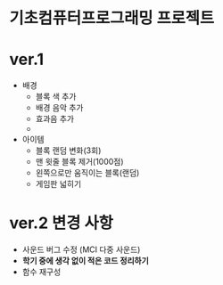 # 기초컴퓨터프로그래밍 프로젝트

# ver.1 
 - 배경
   - 블록 색 추가
   - 배경 음악 추가
   - 효과음 추가
   - 
 - 아이템
   - 블록 랜덤 변화(3회)
   - 맨 윗줄 블록 제거(1000점)
   - 왼쪽으로만 움직이는 블록(랜덤)
   - 게임판 넓히기
# ver.2 변경 사항
- 사운드 버그 수정 (MCI 다중 사운드)
- **학기 중에 생각 없이 적은 코드 정리하기**
- 함수 재구성

